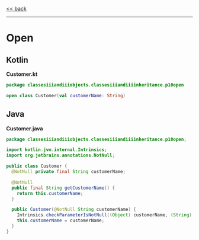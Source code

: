 
[<< back](https://github.com/tomasbjerre/yet-another-kotlin-vs-java-comparison)

-----------------------------

# Open

## Kotlin

**Customer.kt**

```kotlin
package classesiiiandiiiobjects.classesiiiandiiiinheritance.p10open

open class Customer(val customerName: String)
```

## Java

**Customer.java**

```java
package classesiiiandiiiobjects.classesiiiandiiiinheritance.p10open;

import kotlin.jvm.internal.Intrinsics;
import org.jetbrains.annotations.NotNull;

public class Customer {
  @NotNull private final String customerName;

  @NotNull
  public final String getCustomerName() {
    return this.customerName;
  }

  public Customer(@NotNull String customerName) {
    Intrinsics.checkParameterIsNotNull((Object) customerName, (String) "customerName");
    this.customerName = customerName;
  }
}

```
